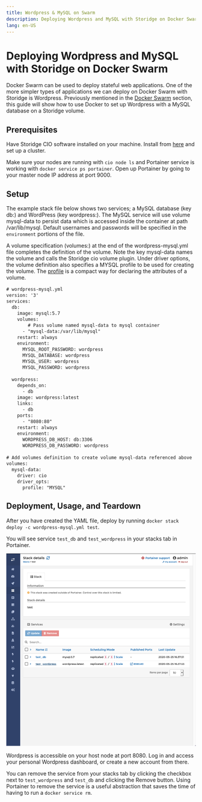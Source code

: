 ```yaml
---
title: Wordpress & MySQL on Swarm
description: Deploying Wordpress and MySQL with Storidge on Docker Swarm
lang: en-US
---
```


# Deploying Wordpress and MySQL with Storidge on Docker Swarm

Docker Swarm can be used to deploy stateful web applications. One of the more simpler types of applications we can deploy on Docker Swarm with Storidge is Wordpress. Previously mentioned in the [Docker Swarm](https://docs.storidge.com/docker_volumes/volumes_for_docker_compose.html) section, this guide will show how to use Docker to set up Wordpress with a MySQL database on a Storidge volume.

## Prerequisites

Have Storidge CIO software installed on your machine. Install from [here](https://guide.storidge.com/getting_started/install.html) and set up a cluster.

Make sure your nodes are running with `cio node ls` and Portainer service is working with `docker service ps portainer`. Open up Portainer by going to your master node IP address at port 9000.

## Setup

The example stack file below shows two services; a MySQL database (key db:) and WordPress (key wordpress:). The MySQL service will use volume mysql-data to persist data which is accessed inside the container at path /var/lib/mysql. Default usernames and passwords will be specified in the `environment` portions of the file.

A volume specification (volumes:) at the end of the wordpress-mysql.yml file completes the definition of the volume. Note the key mysql-data names the volume and calls the Storidge cio volume plugin. Under driver options, the volume definition also specifies a MYSQL profile to be used for creating the volume. The [profile](https://guide.storidge.com/getting_started/why_profiles.html) is a compact way for declaring the attributes of a volume.

```
# wordpress-mysql.yml
version: '3'
services:
  db:
    image: mysql:5.7
    volumes:
        # Pass volume named mysql-data to mysql container
      - "mysql-data:/var/lib/mysql"
    restart: always
    environment:
      MYSQL_ROOT_PASSWORD: wordpress
      MYSQL_DATABASE: wordpress
      MYSQL_USER: wordpress
      MYSQL_PASSWORD: wordpress

  wordpress:
    depends_on:
      - db
    image: wordpress:latest
    links:
      - db
    ports:
      - "8080:80"
    restart: always
    environment:
      WORDPRESS_DB_HOST: db:3306
      WORDPRESS_DB_PASSWORD: wordpress

# Add volumes definition to create volume mysql-data referenced above
volumes:
  mysql-data:
    driver: cio
    driver_opts:
      profile: "MYSQL"
```

## Deployment, Usage, and Teardown

After you have created the YAML file, deploy by running `docker stack deploy -c wordpress-mysql.yml test`.

You will see service `test_db` and `test_wordpress` in your stacks tab in Portainer.

![](../images/wp_SQL_portainer_ss.png)

Wordpress is accessible on your host node at port 8080. Log in and access your personal Wordpress dashboard, or create a new account from there.

You can remove the service from your stacks tab by clicking the checkbox next to `test_wordpress` and `test_db` and clicking the Remove button. Using Portainer to remove the service is a useful abstraction that saves the time of having to run a `docker service rm`.
